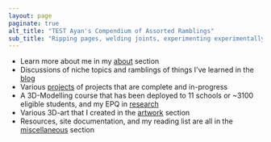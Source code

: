 ```yaml
---
layout: page
paginate: true
alt_title: "TEST Ayan's Compendium of Assorted Ramblings"
sub_title: "Ripping pages, welding joints, experimenting experimentally, burning electronics, and tuning PIDs since 2007."
---
```

- Learn more about me in my [about](/about) section
- Discussions of niche topics and ramblings of things I've learned in the [blog](/blog)
- Various [projects](/projects/) of projects that are complete and in-progress
- A 3D-Modelling course that has been deployed to 11 schools or ~3100 eligible students, and my EPQ in [research](/research/)
- Various 3D-art that I created in the [artwork](/artwork) section
- Resources, site documentation, and my reading list are all in the [miscellaneous](/miscellaneous) section
